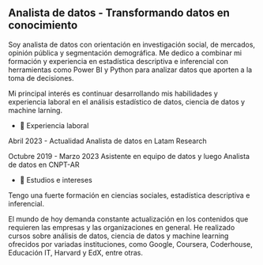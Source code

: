 ## Analista de datos - Transformando datos en conocimiento

Soy analista de datos con orientación en investigación social, de mercados, opinión pública y segmentación demográfica. 
Me dedico a combinar mi formación y experiencia en estadística descriptiva e inferencial con herramientas como Power BI y Python para analizar datos que aporten a la toma de decisiones.

Mi principal interés es continuar desarrollando mis habilidades y experiencia laboral en el análisis estadístico de datos, ciencia de datos y machine larning.

- 🔭 Experiencia laboral

Abril 2023 - Actualidad
Analista de datos en Latam Research

Octubre 2019 - Marzo 2023
Asistente en equipo de datos y luego Analista de datos en CNPT-AR
  
- 🌱 Estudios e intereses

Tengo una fuerte formación en ciencias sociales, estadística descriptiva e inferencial.

El mundo de hoy demanda constante actualización en los contenidos que requieren las empresas y las organizaciones en general. He realizado cursos sobre análisis de datos, ciencia de datos y machine learning ofrecidos por variadas instituciones, como Google, Coursera, Coderhouse, Educación IT, Harvard y EdX, entre otras.

